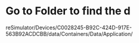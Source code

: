 #  Go to Folder to find the d














































reSimulator/Devices/C0028245-B92C-424D-917E-563B92ACDCBB/data/Containers/Data/Application/


